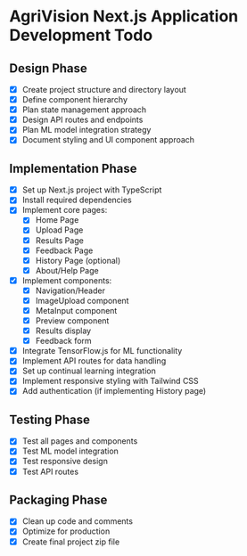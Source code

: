 # AgriVision Next.js Application Development Todo

## Design Phase
- [x] Create project structure and directory layout
- [x] Define component hierarchy
- [x] Plan state management approach
- [x] Design API routes and endpoints
- [x] Plan ML model integration strategy
- [x] Document styling and UI component approach

## Implementation Phase
- [x] Set up Next.js project with TypeScript
- [x] Install required dependencies
- [x] Implement core pages:
  - [x] Home Page
  - [x] Upload Page
  - [x] Results Page
  - [x] Feedback Page
  - [x] History Page (optional)
  - [x] About/Help Page
- [x] Implement components:
  - [x] Navigation/Header
  - [x] ImageUpload component
  - [x] MetaInput component
  - [x] Preview component
  - [x] Results display
  - [x] Feedback form
- [x] Integrate TensorFlow.js for ML functionality
- [x] Implement API routes for data handling
- [x] Set up continual learning integration
- [x] Implement responsive styling with Tailwind CSS
- [x] Add authentication (if implementing History page)

## Testing Phase
- [x] Test all pages and components
- [x] Test ML model integration
- [x] Test responsive design
- [x] Test API routes

## Packaging Phase
- [x] Clean up code and comments
- [x] Optimize for production
- [x] Create final project zip file

